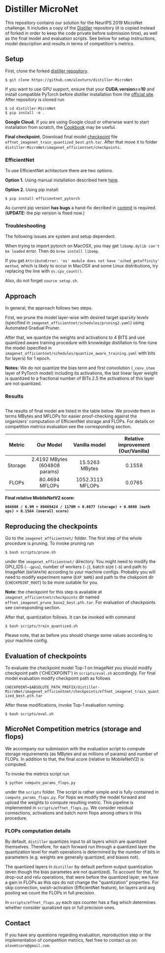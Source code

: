 # Distiller MicroNet

This repository contains our solution for the NeurIPS 2019 MicroNet challenge. It includes a copy of the [Distiller](https://github.com/NervanaSystems/distiller/tree/torch1.1-integration) repository (it is copied instead of forked in order to keep the code private before submission time), as well as the final model and evaluation scripts. See below for setup instructions, model description and results in terms of competition's metrics.

## Setup

First, clone the forked [distiller repository](https://github.com/alexturn/distiller-MicroNet).
```
$ git clone https://github.com/alexturn/distiller-MicroNet
```

If you want to use GPU support, ensure that your **CUDA.__version__==10** and install compatible PyTorch before distiller installation from the [official site](https://pytorch.org/get-started/locally/). After repository is cloned run 
```
$ cd distiller-MicroNet
$ pip install -e .
```

**Google Cloud.** If you are using Google cloud or otherwise want to start installation from scratch, the [Cookbook](https://github.com/alexturn/distiller-MicroNet/blob/master/workspace/Cookbook.md) may be useful.

**Final checkpoint.** Download final model [checkpoint](https://www.dropbox.com/s/ce2kwplnyc3jdl9/effnet_imagenet_train_quantized_best.pth.tar?dl=0) file `effnet_imagenet_train_quantized_best.pth.tar`. After that move it
to folder `distiller-MicroNet/imagenet_efficientnet/checkpoints`.

### EfficientNet
To use EfficientNet achitecture there are two options. 

**Option 1.** Using manual installation described here [here](https://github.com/lukemelas/EfficientNet-PyTorch).

**Option 2.** Using pip install:
```
$ pip install efficientnet_pytorch
```
As current pip version **has bugs** a hand-fix decribed in [commit](https://github.com/lukemelas/EfficientNet-PyTorch/commit/939d4abdeefc07e63d8bd42e7223365a4bc67942) is required. (**UPDATE:** the pip version is fixed now.)

### Troubleshooting

The following issues are system and setup dependent.

When trying to import pytorch on MacOSX, you may get `libomp.dylib can't be loaded` error. Then do `brew install libomp`.

If you get `AttributeError: 'os' module does not have 'sched_getaffinity' method`, which is likely to occur in MacOSX and some Linux distributions, try replacing the line with `os.cpu_count()`.

Also, do not forget `source setup.sh`.

## Approach

In general, the approach follows two steps. 

First, we prune the model layer-wise with desired target sparsity levels (specified in `imagenet_efficientnet/schedules/pruning2.yaml`) using
Automated Gradual Pruner. 

After that, we quantize the weights and activations to 4 BITS and use quantized aware training procedure with knowledge distillation to fine-tune the model (specified in `imagenet_efficientnet/schedules/quantize_aware_training.yaml` with bits for layers) for 1 epoch.

**Notes:** We do not quantize the bias term and first convolution (`_conv_stem` layer of PyTorch model) including its activations, the last linear layer weight is quantized to a fractional number of BITs 2.5 the activations of this
layer are not quantized.

### Results
##

The results of final model are listed in the table below. We provide them in terms MBytes and MFLOPs for easier proof-checking against the organizers' computation of EfficientNet storage and FLOPs. For details on competition metrics evaluation see the corresponding section.

| Metric       | Our Model      | Vanilla model  |  Relative improvement (Our/Vanilla)  |
|    :---:     |     :---:      |     :---:     |  :---:  |
| Storage  | 2.4192 MBytes (604808 params)  | 15.5263 MBytes | 0.1558  |
| FLOPs        | 80.4694 MFLOPs  | 1052.3113 MFLOPs     | 0.0765  |

**Final relative MobileNetV2 score:**

**`604808 / 6.9M + 80469424 / 1170M = 0.0877 (storage) + 0.0688 (math ops) = 0.1564 (overall score)`**

## Reproducing the checkpoints

Go to the `imagenet_efficientnet/` folder. The first step of the whole procedure is pruning. To invoke pruning run
```
$ bash scripts/prune.sh
```
under the `imagenet_efficientnet/` directory. You might need to modify the GPU_IDS (`--gpus`), number of workers (`-j`), batch size (`-b`) and path to ImageNet (`DATAPATH`) according to your machine configs.
Probably you will need to modify experiment name (`EXP_NAME`) and path to the chekpoint dir (`CHECKPOINT_ROOT`) to be more suitable for you.

**Note:** the checkpoint for this step is available at `imagenet_efficientnet/checkpoints` dir named `effnet_imagenet_prune_base2_best.pth.tar`. For evaluation of checkpoints see corresponding section.

After that, quantization follows. It can be invoked with command
```
$ bash scripts/train_quantized.sh
```
Please note, that as before you should change some values according to your machine config.


## Evaluation of checkpoints

To evaluate the checkpoint model Top-1 on ImageNet you should modify checkpoint path ('CHECKPOINT') in `scripts/eval.sh` accordingly.
For final model evaluation modify checkpoint path as follows 

```CHECKPOINT=$ABSOLUTE_PATH_PREFIX/distiller-MicroNet/imagenet_efficientnet/checkpoints/effnet_imagenet_train_quantized_best.pth.tar```

After these modifications, invoke Top-1 evaluation running:
```
$ bash scripts/eval.sh
```

## MicroNet Competition metrics (storage and flops)

We accompany our submission with the evaluation script to compute storage requirements (as MBytes and as millions of params) and number of FLOPs. In addition to that, the final score (relative to MobileNetV2) is computed.

To invoke the metrics script run
```
$ python compute_params_flops.py
```
under the `scripts` folder. The script is rather simple and is fully contained in `compute_params_flops.py`. For flops we modify the model forward and upload the weights to compute resulting metric.
This pipeline is implemented in `scripts/effnet_flops.py`. We consider residual connections, activations and batch norm flops among others in this procedure.

### FLOPs computation details

By default, `distiller` quantizes input to all layers which are quantized themselves. Therefore, for each forward run through a quantized layer the quantization level for math operations is determined by the number of bits in parameters (e.g. weights are generally quantized, and biases not).

The quantized layers in `distiller` by default perform output quantization (even though the bias parametes are not quantized). To account for that, for drop-out and relu operations, that were before the quantized layer, we have a gain in FLOPs as 
this ops do not change the "quantization" properties. For skip connection, swish-activation (EfficientNet feature), bn layers and avg pooling we count the FLOPs in full precision.

In `scripts/effnet_flops.py` each ops counter has a flag which determines whether consider qunatized ops or full precision ones.


## Contact

If you have any questions regarding evaluation, reproduction step or the implementation of competition metrics, feel free to contact us on: `alexmtcore@gmail.com`.
